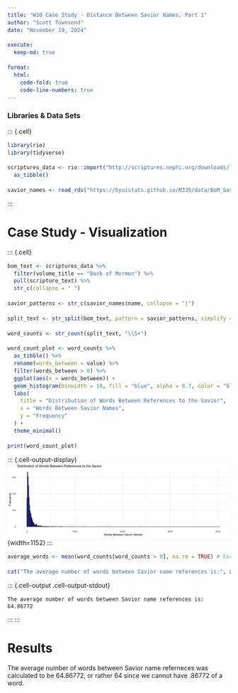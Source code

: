 ```yaml
---
title: "W10 Case Study - Distance Between Savior Names, Part 1"
author: "Scott Townsend"
date: "November 19, 2024"

execute:
  keep-md: true

format:
  html:
    code-fold: true
    code-line-numbers: true
---
```




### Libraries & Data Sets


::: {.cell}

```{.r .cell-code}
library(rio)
library(tidyverse)

scriptures_data <- rio::import("http://scriptures.nephi.org/downloads/lds-scriptures.csv.zip") %>% 
  as_tibble()

savior_names <- read_rds("https://byuistats.github.io/M335/data/BoM_SaviorNames.rds")
```
:::


# Case Study - Visualization


::: {.cell}

```{.r .cell-code}
bom_text <- scriptures_data %>%
  filter(volume_title == "Book of Mormon") %>%
  pull(scripture_text) %>%
  str_c(collapse = " ")

savior_patterns <- str_c(savior_names$name, collapse = "|") 

split_text <- str_split(bom_text, pattern = savior_patterns, simplify = TRUE)

word_counts <- str_count(split_text, "\\S+") 

word_count_plot <- word_counts %>%
  as_tibble() %>%
  rename(words_between = value) %>%
  filter(words_between > 0) %>% 
  ggplot(aes(x = words_between)) +
  geom_histogram(binwidth = 10, fill = "blue", alpha = 0.7, color = "black") +
  labs(
    title = "Distribution of Words Between References to the Savior",
    x = "Words Between Savior Names",
    y = "Frequency"
  ) +
  theme_minimal()

print(word_count_plot)
```

::: {.cell-output-display}
![](W10-Case-Study_files/figure-html/unnamed-chunk-2-1.png){width=1152}
:::

```{.r .cell-code}
average_words <- mean(word_counts[word_counts > 0], na.rm = TRUE) # Exclude empty splits

cat("The average number of words between Savior name references is:", average_words, "\n")
```

::: {.cell-output .cell-output-stdout}

```
The average number of words between Savior name references is: 64.86772 
```


:::
:::


# Results

The average number of words between Savior name referneces was calculated to be 64.86772, or rather 64 since we cannot have .86772 of a word. 